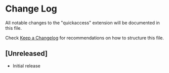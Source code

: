# Change Log

All notable changes to the "quickaccess" extension will be documented in this file.

Check [Keep a Changelog](http://keepachangelog.com/) for recommendations on how to structure this file.

## [Unreleased]

- Initial release